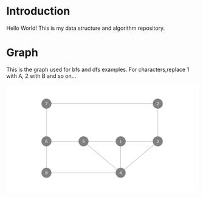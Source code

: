  # Introduction
 Hello World! This is my data structure and algorithm repository.

 # Graph
 This is the graph used for bfs and dfs examples. For characters,replace 1 with A, 2 with B and so on...
 
 ![graph_image](./images/graph.png)